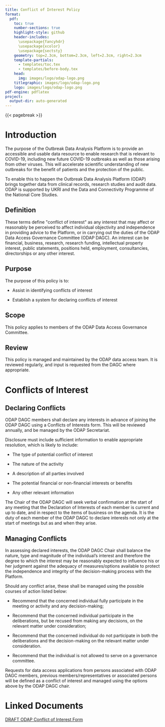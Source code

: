 ```yaml
---
title: Conflict of Interest Policy
format:
  pdf:
    toc: true
    number-sections: true
    highlight-style: github
    header-includes:
      \usepackage{fancyhdr}
      \usepackage{xcolor}
      \usepackage{sectsty}
    geometry: top=2.3cm, bottom=2.3cm, left=2.3cm, right=2.3cm
    template-partials:
      - templates/toc.tex
      - templates/before-body.tex
    head:
      img: images/logo/odap-logo.png
    titlegraphic: images/logo/odap-logo.png
    logo: images/logo/odap-logo.png
pdf-engine: pdflatex
project:
  output-dir: auto-generated
---
```


{{< pagebreak >}}
# Introduction

The purpose of the Outbreak Data Analysis Platform is to provide an accessible and usable data resource to enable research that is relevant to COVID-19, including new future COVID-19 outbreaks as well as those arising from other viruses. This will accelerate scientific understanding of new outbreaks for the benefit of patients and the protection of the public.

To enable this to happen the Outbreak Data Analysis Platform (ODAP) brings together data from clinical records, research studies and audit data. ODAP is supported by UKRI and the Data and Connectivity Programme of the National Core Studies.

## Definition

These terms define "conflict of interest" as any interest that may affect or reasonably be perceived to affect individual objectivity and independence in providing advice to the Platform, or in carrying out the duties of the ODAP Data Access Governance Committee (ODAP DAGC). An interest can be financial, business, research, research funding, intellectual property interest, public statements, positions held, employment, consultancies, directorships or any other interest.

## Purpose

The purpose of this policy is to:

- Assist in identifying conflicts of interest

- Establish a system for declaring conflicts of interest

## Scope

This policy applies to members of the ODAP Data Access Governance Committee.

## Review

This policy is managed and maintained by the ODAP data access team. It is reviewed regularly, and input is requested from the DAGC where appropriate.

# Conflicts of Interest

## Declaring Conflicts 

ODAP DAGC members shall declare any interests in advance of joining the ODAP DAGC using a Conflicts of Interests form. This will be reviewed annually, and be managed by the ODAP Secretariat.

Disclosure must include sufficient information to enable appropriate resolution, which is likely to include:

- The type of potential conflict of interest

- The nature of the activity

- A description of all parties involved

- The potential financial or non-financial interests or benefits

- Any other relevant information

The Chair of the ODAP DAGC will seek verbal confirmation at the start of any meeting that the Declaration of Interests of each member is current and up to date, and in respect to the items of business on the agenda. It is the duty of each member of the ODAP DAGC to declare interests not only at the start of meetings but as and when they arise.

## Managing Conflicts

In assessing declared interests, the ODAP DAGC Chair shall balance the nature, type and magnitude of the individual’s interest and therefore the degree to which the interest may be reasonably expected to influence his or her judgment against the adequacy of measures/options available to protect the independence and integrity of the decision-making process with the Platform.

Should any conflict arise, these shall be managed using the possible courses of action listed below:

- Recommend that the concerned individual fully participate in the meeting or activity and any decision-making;

- Recommend that the concerned individual participate in the deliberations, but be recused from making any decisions, on the relevant matter under consideration;

- Recommend that the concerned individual do not participate in both the deliberations and the decision-making on the relevant matter under consideration.

- Recommend that the individual is not allowed to serve on a governance committee.

Requests for data access applications from persons associated with ODAP DAGC members, previous members/representatives or associated persons will be defined as a conflict of interest and managed using the options above by the ODAP DAGC chair.

# Linked Documents

[DRAFT ODAP Conflict of Interest Form](https://uoe.sharepoint.com/sites/ISARIC4C/DataInfrastructureAndGovernance/ODAP/_documents/Archive/SOPs/DRAFT_ODAP_ConflictofInterest_Form%20v0.1.docx)

